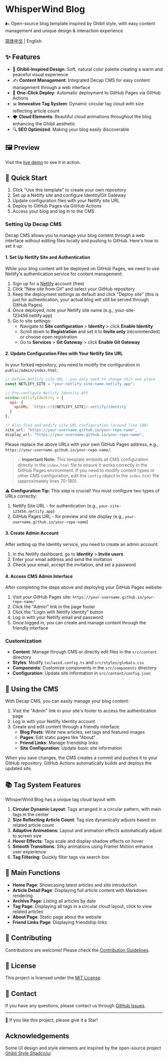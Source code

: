 # WhisperWind Blog

🌬️ Open-source blog template inspired by Ghibli style, with easy content management and unique design & interaction experience

[简体中文](README.zh-CN.md) | English

## ✨ Features

- 🎨 **Ghibli-Inspired Design**: Soft, natural color palette creating a warm and peaceful visual experience
- ✍️ **Content Management**: Integrated Decap CMS for easy content management through a web interface
- 🚀 **One-Click Deploy**: Automatic deployment to GitHub Pages via GitHub Actions
- 📊 **Innovative Tag System**: Dynamic circular tag cloud with size reflecting article count
- 🌩️ **Cloud Elements**: Beautiful cloud animations throughout the blog enhancing the Ghibli aesthetic
- 🔍 **SEO Optimized**: Making your blog easily discoverable

## 🖼️ Preview

Visit the [live demo](https://wowyuarm.github.io/WhisperWind-blog/) to see it in action.

## 🚀 Quick Start

1. Click "Use this template" to create your own repository
2. Set up a Netlify site and configure Identity/Git Gateway
3. Update configuration files with your Netlify site URL
4. Deploy to GitHub Pages via GitHub Actions
5. Access your blog and log in to the CMS

### Setting Up Decap CMS

Decap CMS allows you to manage your blog content through a web interface without editing files locally and pushing to GitHub. Here's how to set it up:

#### 1. Set Up Netlify Site and Authentication

While your blog content will be deployed on GitHub Pages, we need to use Netlify's authentication service for content management:

1. Sign up for a [Netlify](https://app.netlify.com/) account (free)
2. Click "New site from Git" and select your GitHub repository
3. Keep the deployment settings as default and click "Deploy site" (this is just for authentication, your actual blog will still be served through GitHub Pages)
4. Once deployed, note your Netlify site name (e.g., your-site-123456.netlify.app)
5. Go to site settings:
   - Navigate to **Site configuration** > **Identity** > click **Enable Identity**
   - Scroll down to **Registration** and set it to **Invite only** (recommended) or choose open registration
   - Go to **Services** > **Git Gateway** > click **Enable Git Gateway**

#### 2. Update Configuration Files with Your Netlify Site URL

In your forked repository, you need to modify the configuration in `public/admin/index.html`:

```javascript
// Define Netlify site URL - you only need to change this one place
const NETLIFY_SITE = "your-netlify-site-name.netlify.app";

// Pre-configure Netlify Identity API
window.netlifyIdentity = {
  api: {
    apiURL: `https://${NETLIFY_SITE}/.netlify/identity`
  }
};

// Also find and modify site URL configuration (around line 180)
site_url: "https://your-username.github.io/your-repo-name",
display_url: "https://your-username.github.io/your-repo-name",
```

Please replace the above URLs with your own GitHub Pages address, e.g., `https://your-username.github.io/your-repo-name/`.

> 💡 **Important Note**: This template embeds all CMS configuration directly in the `index.html` file to ensure it works correctly in the GitHub Pages environment. If you need to modify content types or other CMS configuration, edit the `config` object in the `index.html` file (approximately lines 70-180).

⚠️ **Configuration Tip:** This step is crucial! You must configure two types of URLs correctly:
1. Netlify Site URL - for authentication (e.g., `your-site-123456.netlify.app`)
2. GitHub Pages URL - for preview and site display (e.g., `your-username.github.io/your-repo-name`)

#### 3. Create Admin Account

After setting up the Identity service, you need to create an admin account:

1. In the Netlify dashboard, go to **Identity** > **Invite users**
2. Enter your email address and send the invitation
3. Check your email, accept the invitation, and set a password

#### 4. Access CMS Admin Interface

After completing the steps above and deploying your GitHub Pages website:

1. Visit your GitHub Pages site: `https://your-username.github.io/your-repo-name/`
2. Click the "Admin" link in the page footer
3. Click the "Login with Netlify Identity" button
4. Log in with your Netlify email and password
5. Once logged in, you can create and manage content through the friendly interface

### Customization

- **Content**: Manage through CMS or directly edit files in the `src/content` directory
- **Styles**: Modify `tailwind.config.ts` and `src/styles/globals.css`
- **Components**: Customize components in the `src/components` directory
- **Configuration**: Update site information in `src/content/config.json`

## 📝 Using the CMS

With Decap CMS, you can easily manage your blog content:

1. Visit the "Admin" link in your site's footer to access the authentication page
2. Log in with your Netlify Identity account
3. Create and edit content through a friendly interface:
   - **Blog Posts**: Write new articles, set tags and featured images
   - **Pages**: Edit static pages like "About"
   - **Friend Links**: Manage friendship links
   - **Site Configuration**: Update basic site information

When you save changes, the CMS creates a commit and pushes it to your GitHub repository. GitHub Actions automatically builds and deploys the updated site.

## 📚 Tag System Features

WhisperWind Blog has a unique tag cloud layout with:

1. **Circular Dynamic Layout**: Tags arranged in a circular pattern, with main tags in the center
2. **Size Reflecting Article Count**: Tag size dynamically adjusts based on related article count
3. **Adaptive Animations**: Layout and animation effects automatically adjust to screen size
4. **Hover Effects**: Tags scale and display shadow effects on hover
5. **Smooth Transitions**: Silky animations using Framer Motion enhance user experience
6. **Tag Filtering**: Quickly filter tags via search box

## 🧩 Main Functions

- **Home Page**: Showcasing latest articles and site introduction
- **Article Detail Page**: Displaying full article content with Markdown rendering
- **Archive Page**: Listing all articles by date
- **Tag Page**: Displaying all tags in a circular cloud layout, click to view related articles
- **About Page**: Static page about the website
- **Friend Links Page**: Displaying friendship links

## 🤝 Contributing

Contributions are welcome! Please check the [Contribution Guidelines](CONTRIBUTING.md).

## 📃 License

This project is licensed under the [MIT License](LICENSE).

## 📧 Contact

If you have any questions, please contact us through [GitHub Issues](https://github.com/wowyuarm/WhisperWind-blog/issues).

---

🌟 If you like this project, please give it a Star!

## Acknowledgements

Some UI design and style elements are inspired by the open-source project [Ghibli Style Shadcn/ui](https://github.com/cefeng06/Ghibli-Shadcn-Theme)